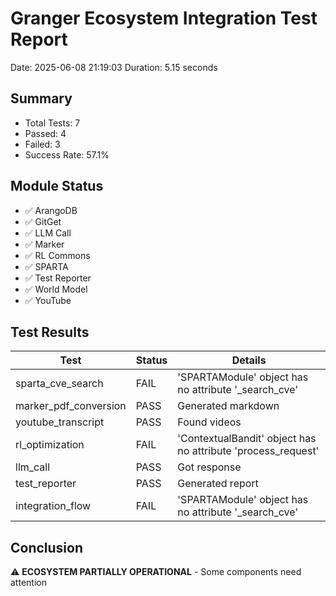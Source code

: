 # Granger Ecosystem Integration Test Report

Date: 2025-06-08 21:19:03
Duration: 5.15 seconds

## Summary
- Total Tests: 7
- Passed: 4
- Failed: 3
- Success Rate: 57.1%

## Module Status
- ✅ ArangoDB
- ✅ GitGet
- ✅ LLM Call
- ✅ Marker
- ✅ RL Commons
- ✅ SPARTA
- ✅ Test Reporter
- ✅ World Model
- ✅ YouTube

## Test Results
| Test | Status | Details |
|------|--------|---------|
| sparta_cve_search | FAIL | 'SPARTAModule' object has no attribute '_search_cve' |
| marker_pdf_conversion | PASS | Generated markdown |
| youtube_transcript | PASS | Found videos |
| rl_optimization | FAIL | 'ContextualBandit' object has no attribute 'process_request' |
| llm_call | PASS | Got response |
| test_reporter | PASS | Generated report |
| integration_flow | FAIL | 'SPARTAModule' object has no attribute '_search_cve' |

## Conclusion
⚠️ **ECOSYSTEM PARTIALLY OPERATIONAL** - Some components need attention
